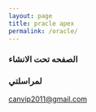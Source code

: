 ```yaml
---
layout: page
title: pracle apex
permalink: /oracle/
---
```


### الصفحه تحت الانشاء



### لمراسلتي

[canvip2011@gmail.com](mailto:canvip2011@gmail.com)
